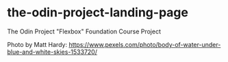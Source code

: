 # the-odin-project-landing-page
The Odin Project "Flexbox" Foundation Course Project

Photo by Matt Hardy: https://www.pexels.com/photo/body-of-water-under-blue-and-white-skies-1533720/